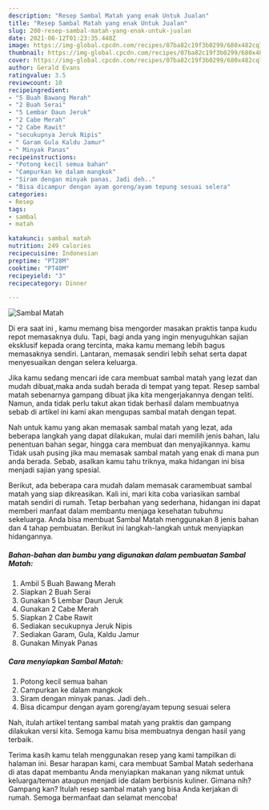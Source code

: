 ```yaml
---
description: "Resep Sambal Matah yang enak Untuk Jualan"
title: "Resep Sambal Matah yang enak Untuk Jualan"
slug: 200-resep-sambal-matah-yang-enak-untuk-jualan
date: 2021-06-12T01:23:35.448Z
image: https://img-global.cpcdn.com/recipes/07ba82c19f3b0299/680x482cq70/sambal-matah-foto-resep-utama.jpg
thumbnail: https://img-global.cpcdn.com/recipes/07ba82c19f3b0299/680x482cq70/sambal-matah-foto-resep-utama.jpg
cover: https://img-global.cpcdn.com/recipes/07ba82c19f3b0299/680x482cq70/sambal-matah-foto-resep-utama.jpg
author: Gerald Evans
ratingvalue: 3.5
reviewcount: 10
recipeingredient:
- "5 Buah Bawang Merah"
- "2 Buah Serai"
- "5 Lembar Daun Jeruk"
- "2 Cabe Merah"
- "2 Cabe Rawit"
- "secukupnya Jeruk Nipis"
- " Garam Gula Kaldu Jamur"
- " Minyak Panas"
recipeinstructions:
- "Potong kecil semua bahan"
- "Campurkan ke dalam mangkok"
- "Siram dengan minyak panas. Jadi deh.."
- "Bisa dicampur dengan ayam goreng/ayam tepung sesuai selera"
categories:
- Resep
tags:
- sambal
- matah

katakunci: sambal matah 
nutrition: 249 calories
recipecuisine: Indonesian
preptime: "PT28M"
cooktime: "PT40M"
recipeyield: "3"
recipecategory: Dinner

---
```



![Sambal Matah](https://img-global.cpcdn.com/recipes/07ba82c19f3b0299/680x482cq70/sambal-matah-foto-resep-utama.jpg)

Di era  saat ini , kamu memang bisa mengorder masakan praktis tanpa kudu repot memasaknya dulu. Tapi, bagi anda yang ingin menyuguhkan sajian eksklusif kepada orang tercinta, maka kamu memang lebih bagus memasaknya sendiri. Lantaran, memasak sendiri lebih sehat serta dapat menyesuaikan dengan selera keluarga.

Jika kamu sedang mencari ide cara membuat sambal matah yang lezat dan mudah dibuat,maka anda sudah berada di tempat yang tepat. Resep sambal matah  sebenarnya gampang dibuat jika kita mengerjakannya dengan teliti. Namun, anda tidak perlu takut akan tidak berhasil dalam membuatnya 
sebab di artikel ini kami akan mengupas sambal matah dengan tepat.  



Nah untuk kamu yang akan memasak sambal matah yang lezat, ada beberapa langkah yang dapat dilakukan, mulai dari memilih jenis bahan, lalu penentuan bahan segar, hingga cara membuat dan menyajikannya. kamu Tidak usah pusing jika mau memasak sambal matah yang enak di mana pun anda berada. Sebab, asalkan kamu  tahu triknya, maka hidangan ini bisa menjadi sajian yang spesial.

Berikut, ada beberapa cara mudah dalam memasak caramembuat sambal matah yang siap dikreasikan. Kali ini, mari kita coba variasikan sambal matah sendiri di rumah. Tetap berbahan yang sederhana, hidangan ini dapat memberi manfaat dalam membantu menjaga kesehatan tubuhmu sekeluarga. Anda bisa membuat Sambal Matah menggunakan 8 jenis bahan dan 4 tahap pembuatan. Berikut ini langkah-langkah untuk menyiapkan hidangannya.

<!--inarticleads1-->

##### Bahan-bahan dan bumbu yang digunakan dalam pembuatan Sambal Matah:

1. Ambil 5 Buah Bawang Merah
1. Siapkan 2 Buah Serai
1. Gunakan 5 Lembar Daun Jeruk
1. Gunakan 2 Cabe Merah
1. Siapkan 2 Cabe Rawit
1. Sediakan secukupnya Jeruk Nipis
1. Sediakan  Garam, Gula, Kaldu Jamur
1. Gunakan  Minyak Panas




<!--inarticleads2-->

##### Cara menyiapkan Sambal Matah:

1. Potong kecil semua bahan
1. Campurkan ke dalam mangkok
1. Siram dengan minyak panas. Jadi deh..
1. Bisa dicampur dengan ayam goreng/ayam tepung sesuai selera




Nah, itulah artikel tentang  sambal matah  yang praktis dan gampang dilakukan versi kita. Semoga kamu bisa membuatnya dengan hasil yang terbaik. 

Terima kasih kamu telah menggunakan resep yang kami tampilkan di halaman ini. Besar harapan kami, cara membuat  Sambal Matah sederhana di atas dapat membantu Anda menyiapkan makanan yang nikmat untuk keluarga/teman ataupun menjadi ide dalam berbisnis kuliner. Gimana nih? Gampang kan? Itulah resep sambal matah yang bisa Anda kerjakan di rumah. Semoga bermanfaat dan selamat mencoba!

